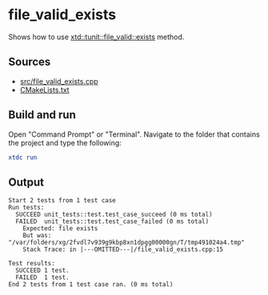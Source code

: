 # file_valid_exists

Shows how to use [xtd::tunit::file_valid::exists](https://gammasoft71.github.io/xtd/reference_guides/latest/classxtd_1_1tunit_1_1file__valid.html#a59ee89d189f39f33115da632f6045b6b) method.

## Sources

* [src/file_valid_exists.cpp](src/file_valid_exists.cpp)
* [CMakeLists.txt](CMakeLists.txt)

## Build and run

Open "Command Prompt" or "Terminal". Navigate to the folder that contains the project and type the following:

```cmake
xtdc run
```

## Output

```
Start 2 tests from 1 test case
Run tests:
  SUCCEED unit_tests::test.test_case_succeed (0 ms total)
  FAILED  unit_tests::test.test_case_failed (0 ms total)
    Expected: file exists
    But was:  "/var/folders/xg/2fvdl7v939g9kbp8xn1dpgg00000gn/T/tmp491024a4.tmp"
    Stack Trace: in |---OMITTED---|/file_valid_exists.cpp:15

Test results:
  SUCCEED 1 test.
  FAILED  1 test.
End 2 tests from 1 test case ran. (0 ms total)
```
